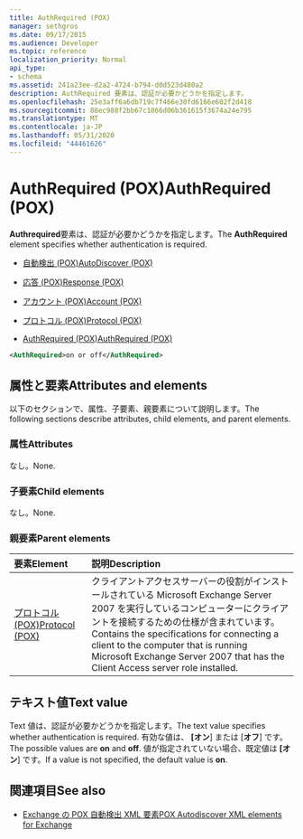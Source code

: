 ```yaml
---
title: AuthRequired (POX)
manager: sethgros
ms.date: 09/17/2015
ms.audience: Developer
ms.topic: reference
localization_priority: Normal
api_type:
- schema
ms.assetid: 241a23ee-d2a2-4724-b794-d0d523d480a2
description: AuthRequired 要素は、認証が必要かどうかを指定します。
ms.openlocfilehash: 25e3aff6a6db719c7f466e30fd6166e602f2d418
ms.sourcegitcommit: 88ec988f2bb67c1866d06b361615f3674a24e795
ms.translationtype: MT
ms.contentlocale: ja-JP
ms.lasthandoff: 05/31/2020
ms.locfileid: "44461626"
---
```

# <a name="authrequired-pox"></a><span data-ttu-id="a30c8-103">AuthRequired (POX)</span><span class="sxs-lookup"><span data-stu-id="a30c8-103">AuthRequired (POX)</span></span>

<span data-ttu-id="a30c8-104">**Authrequired**要素は、認証が必要かどうかを指定します。</span><span class="sxs-lookup"><span data-stu-id="a30c8-104">The **AuthRequired** element specifies whether authentication is required.</span></span> 
  
- [<span data-ttu-id="a30c8-105">自動検出 (POX)</span><span class="sxs-lookup"><span data-stu-id="a30c8-105">AutoDiscover (POX)</span></span>](autodiscover-pox.md)
  
- [<span data-ttu-id="a30c8-106">応答 (POX)</span><span class="sxs-lookup"><span data-stu-id="a30c8-106">Response (POX)</span></span>](response-pox.md)
  
- [<span data-ttu-id="a30c8-107">アカウント (POX)</span><span class="sxs-lookup"><span data-stu-id="a30c8-107">Account (POX)</span></span>](account-pox.md)
  
- [<span data-ttu-id="a30c8-108">プロトコル (POX)</span><span class="sxs-lookup"><span data-stu-id="a30c8-108">Protocol (POX)</span></span>](protocol-pox.md)
  
- [<span data-ttu-id="a30c8-109">AuthRequired (POX)</span><span class="sxs-lookup"><span data-stu-id="a30c8-109">AuthRequired (POX)</span></span>](authrequired-pox.md)
  
```xml
<AuthRequired>on or off</AuthRequired>
```

## <a name="attributes-and-elements"></a><span data-ttu-id="a30c8-110">属性と要素</span><span class="sxs-lookup"><span data-stu-id="a30c8-110">Attributes and elements</span></span>

<span data-ttu-id="a30c8-111">以下のセクションで、属性、子要素、親要素について説明します。</span><span class="sxs-lookup"><span data-stu-id="a30c8-111">The following sections describe attributes, child elements, and parent elements.</span></span>
  
### <a name="attributes"></a><span data-ttu-id="a30c8-112">属性</span><span class="sxs-lookup"><span data-stu-id="a30c8-112">Attributes</span></span>

<span data-ttu-id="a30c8-113">なし。</span><span class="sxs-lookup"><span data-stu-id="a30c8-113">None.</span></span>
  
### <a name="child-elements"></a><span data-ttu-id="a30c8-114">子要素</span><span class="sxs-lookup"><span data-stu-id="a30c8-114">Child elements</span></span>

<span data-ttu-id="a30c8-115">なし。</span><span class="sxs-lookup"><span data-stu-id="a30c8-115">None.</span></span>
  
### <a name="parent-elements"></a><span data-ttu-id="a30c8-116">親要素</span><span class="sxs-lookup"><span data-stu-id="a30c8-116">Parent elements</span></span>

|<span data-ttu-id="a30c8-117">**要素**</span><span class="sxs-lookup"><span data-stu-id="a30c8-117">**Element**</span></span>|<span data-ttu-id="a30c8-118">**説明**</span><span class="sxs-lookup"><span data-stu-id="a30c8-118">**Description**</span></span>|
|:-----|:-----|
|[<span data-ttu-id="a30c8-119">プロトコル (POX)</span><span class="sxs-lookup"><span data-stu-id="a30c8-119">Protocol (POX)</span></span>](protocol-pox.md) <br/> |<span data-ttu-id="a30c8-120">クライアントアクセスサーバーの役割がインストールされている Microsoft Exchange Server 2007 を実行しているコンピューターにクライアントを接続するための仕様が含まれています。</span><span class="sxs-lookup"><span data-stu-id="a30c8-120">Contains the specifications for connecting a client to the computer that is running Microsoft Exchange Server 2007 that has the Client Access server role installed.</span></span>  <br/> |
   
## <a name="text-value"></a><span data-ttu-id="a30c8-121">テキスト値</span><span class="sxs-lookup"><span data-stu-id="a30c8-121">Text value</span></span>

<span data-ttu-id="a30c8-122">Text 値は、認証が必要かどうかを指定します。</span><span class="sxs-lookup"><span data-stu-id="a30c8-122">The text value specifies whether authentication is required.</span></span> <span data-ttu-id="a30c8-123">有効な値は、 **[オン**] または [**オフ**] です。</span><span class="sxs-lookup"><span data-stu-id="a30c8-123">The possible values are **on** and **off**.</span></span> <span data-ttu-id="a30c8-124">値が指定されていない場合、既定値は **[オン**] です。</span><span class="sxs-lookup"><span data-stu-id="a30c8-124">If a value is not specified, the default value is **on**.</span></span> 
  
## <a name="see-also"></a><span data-ttu-id="a30c8-125">関連項目</span><span class="sxs-lookup"><span data-stu-id="a30c8-125">See also</span></span>

- [<span data-ttu-id="a30c8-126">Exchange の POX 自動検出 XML 要素</span><span class="sxs-lookup"><span data-stu-id="a30c8-126">POX Autodiscover XML elements for Exchange</span></span>](pox-autodiscover-xml-elements-for-exchange.md)


